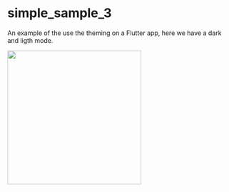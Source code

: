 # simple_sample_3

An example of the use the theming on a Flutter app, here we have a dark and ligth mode.

<img src="https://user-images.githubusercontent.com/28717626/136317182-d1ccf1e3-8241-43ce-9e3b-681557d1de95.gif" width="300" />
